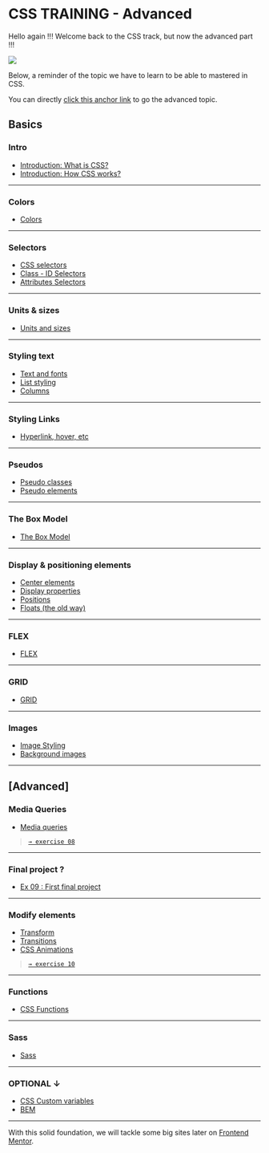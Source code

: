# CSS TRAINING - Advanced


Hello again !!! Welcome back to the CSS track, but now the advanced part !!!

![](https://media1.tenor.com/m/DBULOI7sRfQAAAAC/ned-flanders-the-simpsons.gif)

Below, a reminder of the topic we have to learn to be able to mastered in CSS.

You can directly [click this anchor link](#advanced) to go the advanced topic.

## Basics

### Intro
- [Introduction: What is CSS?](https://developer.mozilla.org/en-US/docs/Learn/CSS/First_steps/What_is_CSS) 
- [Introduction: How CSS works?](https://developer.mozilla.org/en-US/docs/Learn/CSS/First_steps/How_CSS_works)  
---
### Colors
- [Colors](https://developer.mozilla.org/en-US/docs/Web/CSS/CSS_colors/Applying_color)   
---
### Selectors           
- [CSS selectors](https://developer.mozilla.org/en-US/docs/Learn/CSS/Building_blocks/Selectors) 
- [Class - ID Selectors](https://developer.mozilla.org/en-US/docs/Learn/CSS/Building_blocks/Selectors/Type_Class_and_ID_Selectors)
- [Attributes Selectors](https://developer.mozilla.org/en-US/docs/Learn/CSS/Building_blocks/Selectors/Attribute_selectors) 
---
### Units & sizes
- [Units and sizes](https://developer.mozilla.org/en-US/docs/Learn/CSS/Building_blocks/Values_and_units)
---
### Styling text     
- [Text and fonts](https://developer.mozilla.org/en-US/docs/Learn/CSS/Styling_text/Fundamentals) 
- [List styling](https://developer.mozilla.org/en-US/docs/Learn/CSS/Styling_text/Styling_lists)
- [Columns](https://developer.mozilla.org/en-US/docs/Web/CSS/CSS_multicol_layout/Basic_concepts)              
---
### Styling Links
- [Hyperlink, hover, etc](https://developer.mozilla.org/en-US/docs/Learn/CSS/Styling_text/Styling_links)  
---
### Pseudos  
- [Pseudo classes](https://developer.mozilla.org/en-US/docs/Web/CSS/Pseudo-classes) 
- [Pseudo elements](https://developer.mozilla.org/en-US/docs/Web/CSS/Pseudo-elements)
--- 
### The Box Model
- [The Box Model](https://developer.mozilla.org/en-US/docs/Learn/CSS/Building_blocks/The_box_model)   
---       
### Display & positioning elements
- [Center elements](https://css-tricks.com/centering-css-complete-guide/)         
- [Display properties](https://cssreference.io/property/display/)  
- [Positions](https://developer.mozilla.org/en-US/docs/Learn/CSS/CSS_layout/Positioning)                
- [Floats (the old way)](https://css-tricks.com/all-about-floats/) 
---
### FLEX
- [FLEX](https://css-tricks.com/snippets/css/a-guide-to-flexbox/)  
---
### GRID    
- [GRID](https://css-tricks.com/snippets/css/complete-guide-grid/) 
---
### Images      
- [Image Styling](https://kinsta.com/blog/css-image-styling/) 
- [Background images](https://developer.mozilla.org/en-US/docs/Web/CSS/CSS_Backgrounds_and_Borders/Resizing_background_images)  
---
## [Advanced]

### Media Queries   
- [Media queries](https://css-tricks.com/a-complete-guide-to-css-media-queries/)  
> [`→ exercise 08`](08.MEDIA-QUERIES.md)
---
### Final project ?
- [Ex 09 : First final project](09.CSS-final-project.md)
---   
### Modify elements
- [Transform](https://developer.mozilla.org/en-US/docs/Web/CSS/transform) 
- [Transitions](https://developer.mozilla.org/en-US/docs/Web/CSS/CSS_Transitions/Using_CSS_transitions)
- [CSS Animations](https://web.dev/learn/css/animations)    
> [`→ exercise 10`](10-TrAnsimations.md)
---
### Functions
- [CSS Functions](https://css-tricks.com/complete-guide-to-css-functions/)  
---
### Sass
- [Sass](11-SASS.md)

---

### OPTIONAL ↓                                                                                                                               
- [CSS Custom variables](https://developer.mozilla.org/en-US/docs/Web/CSS/--*) 
- [BEM](https://css-tricks.com/bem-101/)                  

---

With this solid foundation, we will tackle some big sites later on [Frontend Mentor](https://www.frontendmentor.io/challenges).
